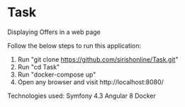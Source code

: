 # Task
Displaying Offers in a web page

Follow the below steps to run this application:

1. Run "git clone https://github.com/sirishonline/Task.git"
2. Run "cd Task"
3. Run "docker-compose up"
4. Open any browser and visit http://localhost:8080/


Technologies used:
Symfony 4.3
Angular 8
Docker
